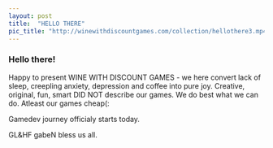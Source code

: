 ```yaml
---
layout: post
title:  "HELLO THERE"
pic_title: "http://winewithdiscountgames.com/collection/hellothere3.mp4"
---
```

### Hello there! 
Happy to present WINE WITH DISCOUNT GAMES - we here convert lack of sleep, creepling anxiety, depression and coffee into pure joy. Creative, original, fun, smart DID NOT describe our games. We do best what we can do. 
Atleast our games cheap(:

Gamedev journey officialy starts today.

GL&HF
gabeN bless us all.

<!--more-->


